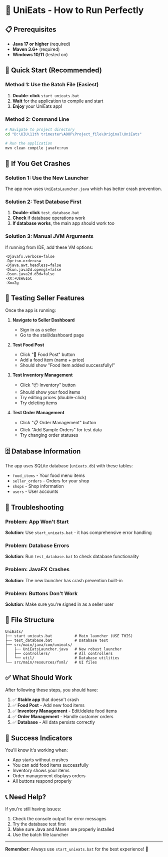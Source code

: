 # 🚀 UniEats - How to Run Perfectly

## 📋 Prerequisites
- **Java 17 or higher** (required)
- **Maven 3.6+** (required)
- **Windows 10/11** (tested on)

## 🎯 Quick Start (Recommended)

### Method 1: Use the Batch File (Easiest)
1. **Double-click** `start_unieats.bat`
2. **Wait** for the application to compile and start
3. **Enjoy** your UniEats app!

### Method 2: Command Line
```bash
# Navigate to project directory
cd "D:\UIU\11th trimester\AOOP\Project_file\Original\UniEats"

# Run the application
mvn clean compile javafx:run
```

## 🔧 If You Get Crashes

### Solution 1: Use the New Launcher
The app now uses `UniEatsLauncher.java` which has better crash prevention.

### Solution 2: Test Database First
1. **Double-click** `test_database.bat`
2. **Check** if database operations work
3. **If database works**, the main app should work too

### Solution 3: Manual JVM Arguments
If running from IDE, add these VM options:
```
-Djavafx.verbose=false
-Dprism.order=sw
-Djava.awt.headless=false
-Dsun.java2d.opengl=false
-Dsun.java2d.d3d=false
-XX:+UseG1GC
-Xmx2g
```

## 🍔 Testing Seller Features

Once the app is running:

1. **Navigate to Seller Dashboard**
   - Sign in as a seller
   - Go to the stall/dashboard page

2. **Test Food Post**
   - Click "🍔 Food Post" button
   - Add a food item (name + price)
   - Should show "Food item added successfully!"

3. **Test Inventory Management**
   - Click "📦 Inventory" button
   - Should show your food items
   - Try editing prices (double-click)
   - Try deleting items

4. **Test Order Management**
   - Click "📋 Order Management" button
   - Click "Add Sample Orders" for test data
   - Try changing order statuses

## 🗄️ Database Information

The app uses SQLite database (`unieats.db`) with these tables:
- `food_items` - Your food menu items
- `seller_orders` - Orders for your shop
- `shops` - Shop information
- `users` - User accounts

## 🐛 Troubleshooting

### Problem: App Won't Start
**Solution**: Use `start_unieats.bat` - it has comprehensive error handling

### Problem: Database Errors
**Solution**: Run `test_database.bat` to check database functionality

### Problem: JavaFX Crashes
**Solution**: The new launcher has crash prevention built-in

### Problem: Buttons Don't Work
**Solution**: Make sure you're signed in as a seller user

## 📁 File Structure

```
UniEats/
├── start_unieats.bat          # Main launcher (USE THIS)
├── test_database.bat          # Database test
├── src/main/java/com/unieats/
│   ├── UniEatsLauncher.java   # New robust launcher
│   ├── controllers/           # All controllers
│   └── util/                  # Database utilities
└── src/main/resources/fxml/   # UI files
```

## ✅ What Should Work

After following these steps, you should have:

1. ✅ **Stable app** that doesn't crash
2. ✅ **Food Post** - Add new food items
3. ✅ **Inventory Management** - Edit/delete food items
4. ✅ **Order Management** - Handle customer orders
5. ✅ **Database** - All data persists correctly

## 🎉 Success Indicators

You'll know it's working when:
- App starts without crashes
- You can add food items successfully
- Inventory shows your items
- Order management displays orders
- All buttons respond properly

## 📞 Need Help?

If you're still having issues:
1. Check the console output for error messages
2. Try the database test first
3. Make sure Java and Maven are properly installed
4. Use the batch file launcher

---

**Remember**: Always use `start_unieats.bat` for the best experience! 🚀
